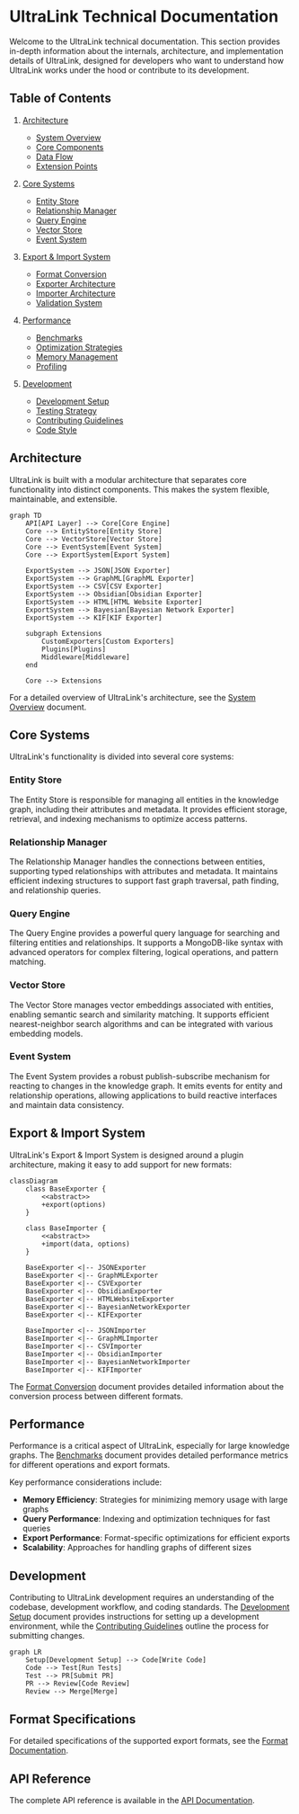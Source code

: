 # UltraLink Technical Documentation

Welcome to the UltraLink technical documentation. This section provides in-depth information about the internals, architecture, and implementation details of UltraLink, designed for developers who want to understand how UltraLink works under the hood or contribute to its development.

## Table of Contents

1. [Architecture](#architecture)
   - [System Overview](../architecture/overview.md)
   - [Core Components](../architecture/components.md)
   - [Data Flow](../architecture/data-flow.md)
   - [Extension Points](../architecture/extensions.md)

2. [Core Systems](#core-systems)
   - [Entity Store](./entity-store.md)
   - [Relationship Manager](./relationship-manager.md)
   - [Query Engine](./query-engine.md)
   - [Vector Store](./vector-store.md)
   - [Event System](./event-system.md)

3. [Export & Import System](#export--import-system)
   - [Format Conversion](./format-conversion.md)
   - [Exporter Architecture](./exporter-architecture.md)
   - [Importer Architecture](./importer-architecture.md)
   - [Validation System](./validation-system.md)

4. [Performance](#performance)
   - [Benchmarks](../performance/format-benchmarks.md)
   - [Optimization Strategies](../performance/optimization.md)
   - [Memory Management](../performance/memory-management.md)
   - [Profiling](../performance/profiling.md)

5. [Development](#development)
   - [Development Setup](./development-setup.md)
   - [Testing Strategy](./testing-strategy.md)
   - [Contributing Guidelines](./contributing.md)
   - [Code Style](./code-style.md)

## Architecture

UltraLink is built with a modular architecture that separates core functionality into distinct components. This makes the system flexible, maintainable, and extensible.

```mermaid
graph TD
    API[API Layer] --> Core[Core Engine]
    Core --> EntityStore[Entity Store]
    Core --> VectorStore[Vector Store]
    Core --> EventSystem[Event System]
    Core --> ExportSystem[Export System]
    
    ExportSystem --> JSON[JSON Exporter]
    ExportSystem --> GraphML[GraphML Exporter]
    ExportSystem --> CSV[CSV Exporter]
    ExportSystem --> Obsidian[Obsidian Exporter]
    ExportSystem --> HTML[HTML Website Exporter]
    ExportSystem --> Bayesian[Bayesian Network Exporter]
    ExportSystem --> KIF[KIF Exporter]
    
    subgraph Extensions
        CustomExporters[Custom Exporters]
        Plugins[Plugins]
        Middleware[Middleware]
    end
    
    Core --> Extensions
```

For a detailed overview of UltraLink's architecture, see the [System Overview](../architecture/overview.md) document.

## Core Systems

UltraLink's functionality is divided into several core systems:

### Entity Store

The Entity Store is responsible for managing all entities in the knowledge graph, including their attributes and metadata. It provides efficient storage, retrieval, and indexing mechanisms to optimize access patterns.

### Relationship Manager

The Relationship Manager handles the connections between entities, supporting typed relationships with attributes and metadata. It maintains efficient indexing structures to support fast graph traversal, path finding, and relationship queries.

### Query Engine

The Query Engine provides a powerful query language for searching and filtering entities and relationships. It supports a MongoDB-like syntax with advanced operators for complex filtering, logical operations, and pattern matching.

### Vector Store

The Vector Store manages vector embeddings associated with entities, enabling semantic search and similarity matching. It supports efficient nearest-neighbor search algorithms and can be integrated with various embedding models.

### Event System

The Event System provides a robust publish-subscribe mechanism for reacting to changes in the knowledge graph. It emits events for entity and relationship operations, allowing applications to build reactive interfaces and maintain data consistency.

## Export & Import System

UltraLink's Export & Import System is designed around a plugin architecture, making it easy to add support for new formats:

```mermaid
classDiagram
    class BaseExporter {
        <<abstract>>
        +export(options)
    }
    
    class BaseImporter {
        <<abstract>>
        +import(data, options)
    }
    
    BaseExporter <|-- JSONExporter
    BaseExporter <|-- GraphMLExporter
    BaseExporter <|-- CSVExporter
    BaseExporter <|-- ObsidianExporter
    BaseExporter <|-- HTMLWebsiteExporter
    BaseExporter <|-- BayesianNetworkExporter
    BaseExporter <|-- KIFExporter
    
    BaseImporter <|-- JSONImporter
    BaseImporter <|-- GraphMLImporter
    BaseImporter <|-- CSVImporter
    BaseImporter <|-- ObsidianImporter
    BaseImporter <|-- BayesianNetworkImporter
    BaseImporter <|-- KIFImporter
```

The [Format Conversion](./format-conversion.md) document provides detailed information about the conversion process between different formats.

## Performance

Performance is a critical aspect of UltraLink, especially for large knowledge graphs. The [Benchmarks](../performance/format-benchmarks.md) document provides detailed performance metrics for different operations and export formats.

Key performance considerations include:

- **Memory Efficiency**: Strategies for minimizing memory usage with large graphs
- **Query Performance**: Indexing and optimization techniques for fast queries
- **Export Performance**: Format-specific optimizations for efficient exports
- **Scalability**: Approaches for handling graphs of different sizes

## Development

Contributing to UltraLink development requires an understanding of the codebase, development workflow, and coding standards. The [Development Setup](./development-setup.md) document provides instructions for setting up a development environment, while the [Contributing Guidelines](./contributing.md) outline the process for submitting changes.

```mermaid
graph LR
    Setup[Development Setup] --> Code[Write Code]
    Code --> Test[Run Tests]
    Test --> PR[Submit PR]
    PR --> Review[Code Review]
    Review --> Merge[Merge]
```

## Format Specifications

For detailed specifications of the supported export formats, see the [Format Documentation](../formats/README.md).

## API Reference

The complete API reference is available in the [API Documentation](../api/README.md). 